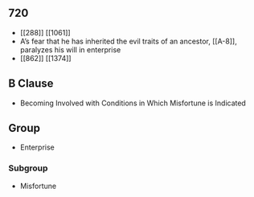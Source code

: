 ## 720
- [[288]] [[1061]] 
- A’s fear that he has inherited the evil traits of an ancestor, [[A-8]], paralyzes his will in enterprise
- [[862]] [[1374]] 

## B Clause
- Becoming Involved with Conditions in Which Misfortune is Indicated

## Group
- Enterprise

### Subgroup
- Misfortune

